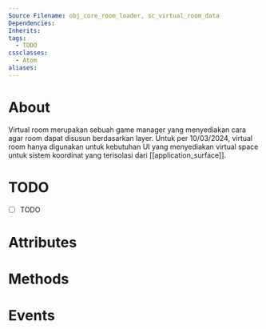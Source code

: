 ```yaml
---
Source Filename: obj_core_room_loader, sc_virtual_room_data
Dependencies: 
Inherits: 
tags:
  - TODO
cssclasses:
  - Atom
aliases:
---
```

# About
Virtual room merupakan sebuah game manager yang menyediakan cara agar room dapat disusun berdasarkan layer. Untuk per 10/03/2024, virtual room hanya digunakan untuk kebutuhan UI yang menyediakan virtual space untuk sistem koordinat yang terisolasi dari [[application_surface]]. 
# TODO
- [ ] TODO
# Attributes

# Methods

# Events